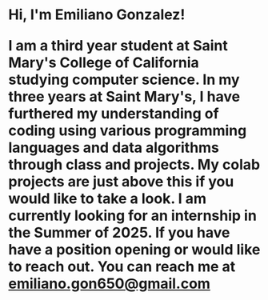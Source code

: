 <h1>Hi, I'm Emiliano Gonzalez! 

I am a third year student at Saint Mary's College of California studying computer science. In my three years at Saint Mary's, I have furthered my understanding of coding using various programming languages and data algorithms through class and projects. My colab projects are just above this if you would like to take a look. I am currently looking for an internship in the Summer of 2025. If you have have a position opening or would like to reach out. You can reach me at emiliano.gon650@gmail.com

